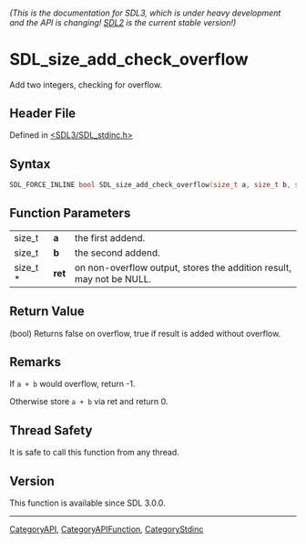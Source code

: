 ###### (This is the documentation for SDL3, which is under heavy development and the API is changing! [SDL2](https://wiki.libsdl.org/SDL2/) is the current stable version!)
# SDL_size_add_check_overflow

Add two integers, checking for overflow.

## Header File

Defined in [<SDL3/SDL_stdinc.h>](https://github.com/libsdl-org/SDL/blob/main/include/SDL3/SDL_stdinc.h)

## Syntax

```c
SDL_FORCE_INLINE bool SDL_size_add_check_overflow(size_t a, size_t b, size_t *ret);
```

## Function Parameters

|          |         |                                                                      |
| -------- | ------- | -------------------------------------------------------------------- |
| size_t   | **a**   | the first addend.                                                    |
| size_t   | **b**   | the second addend.                                                   |
| size_t * | **ret** | on non-overflow output, stores the addition result, may not be NULL. |

## Return Value

(bool) Returns false on overflow, true if result is added without overflow.

## Remarks

If `a + b` would overflow, return -1.

Otherwise store `a + b` via ret and return 0.

## Thread Safety

It is safe to call this function from any thread.

## Version

This function is available since SDL 3.0.0.

----
[CategoryAPI](CategoryAPI), [CategoryAPIFunction](CategoryAPIFunction), [CategoryStdinc](CategoryStdinc)

